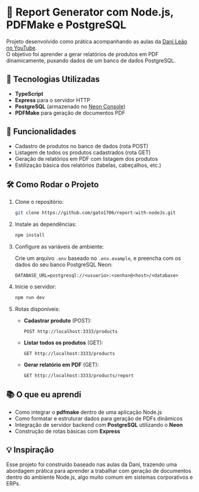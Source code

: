 # 📄 Report Generator com Node.js, PDFMake e PostgreSQL

Projeto desenvolvido como prática acompanhando as aulas da [Dani Leão no YouTube](https://youtu.be/WG1EYRhny3M?si=PyLaRgrJNRkb5jjG).  
O objetivo foi aprender a gerar relatórios de produtos em PDF dinamicamente, puxando dados de um banco de dados PostgreSQL.

## 🚀 Tecnologias Utilizadas

- **TypeScript**  
- **Express** para o servidor HTTP  
- **PostgreSQL** (armazenado no [Neon Console](https://neon.tech/))  
- **PDFMake** para geração de documentos PDF

## 🎯 Funcionalidades

- Cadastro de produtos no banco de dados (rota POST)
- Listagem de todos os produtos cadastrados (rota GET)
- Geração de relatórios em PDF com listagem dos produtos
- Estilização básica dos relatórios (tabelas, cabeçalhos, etc.)

## 🛠️ Como Rodar o Projeto

1. Clone o repositório:
   ```bash
   git clone https://github.com/gato1706/report-with-nodeJs.git
   ```
2. Instale as dependências:
   ```bash
   npm install
   ```
3. Configure as variáveis de ambiente:
   
   Crie um arquivo `.env` baseado no `.env.example`, e preencha com os dados do seu banco PostgreSQL Neon:
   ```
   DATABASE_URL=postgresql://<usuario>:<senha>@<host>/<database>
   ```

4. Inicie o servidor:
   ```bash
   npm run dev
   ```

5. Rotas disponíveis:
   - **Cadastrar produto** (POST):
     ```
     POST http://localhost:3333/products
     ```
   - **Listar todos os produtos** (GET):
     ```
     GET http://localhost:3333/products
     ```
   - **Gerar relatório em PDF** (GET):
     ```
     GET http://localhost:3333/products/report
     ```

## 📚 O que eu aprendi

- Como integrar o **pdfmake** dentro de uma aplicação Node.js
- Como formatar e estruturar dados para geração de PDFs dinâmicos
- Integração de servidor backend com **PostgreSQL** utilizando o **Neon**
- Construção de rotas básicas com **Express**

## 💡 Inspiração

Esse projeto foi construído baseado nas aulas da Dani, trazendo uma abordagem prática para aprender a trabalhar com geração de documentos dentro do ambiente Node.js, algo muito comum em sistemas corporativos e ERPs.
